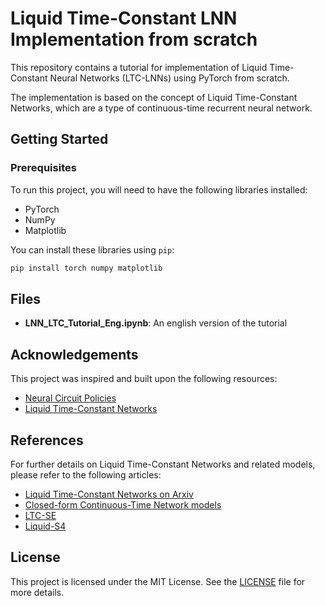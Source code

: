 # Liquid Time-Constant LNN Implementation from scratch

This repository contains a tutorial for implementation of Liquid Time-Constant Neural Networks (LTC-LNNs) using PyTorch from scratch.

The implementation is based on the concept of Liquid Time-Constant Networks, which are a type of continuous-time recurrent neural network.

## Getting Started

### Prerequisites

To run this project, you will need to have the following libraries installed:

- PyTorch
- NumPy
- Matplotlib

You can install these libraries using `pip`:

```bash
pip install torch numpy matplotlib
```

## Files

- **LNN_LTC_Tutorial_Eng.ipynb**: An english version of the tutorial

## Acknowledgements

This project was inspired and built upon the following resources:

- [Neural Circuit Policies](https://github.com/mlech26l/ncps/)
- [Liquid Time-Constant Networks](https://github.com/raminmh/liquid_time_constant_networks)

## References

For further details on Liquid Time-Constant Networks and related models, please refer to the following articles:

- [Liquid Time-Constant Networks on Arxiv](https://arxiv.org/abs/2006.04439)
- [Closed-form Continuous-Time Network models](https://arxiv.org/abs/2106.13898)
- [LTC-SE](https://arxiv.org/abs/2304.08691)
- [Liquid-S4](https://arxiv.org/abs/2209.12951)

## License

This project is licensed under the MIT License. See the [LICENSE](LICENSE) file for more details.
